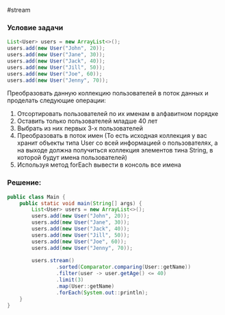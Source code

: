 #stream 
### Условие задачи

```java
List<User> users = new ArrayList<>();  
users.add(new User("John", 20));  
users.add(new User("Jane", 30));  
users.add(new User("Jack", 40));  
users.add(new User("Jill", 50));  
users.add(new User("Joe", 60));  
users.add(new User("Jenny", 70));
```

Преобразовать данную коллекцию пользователей в поток данных и
проделать следующие операции:

1. Отсортировать пользователей по их именам в алфавитном порядке
2. Оставить только пользователей младше 40 лет
3. Выбрать из них первых 3-х пользователей
4. Преобразовать в поток имен (То есть исходная коллекция у вас хранит объекты типа User со всей информацией о пользователях, а на выходе должна получиться коллекция элементов тина String, в которой будут имена пользователей)
5. Используя метод forEach вывести в консоль все имена
### Решение:

```java
public class Main {  
    public static void main(String[] args) {  
        List<User> users = new ArrayList<>();  
        users.add(new User("John", 20));  
        users.add(new User("Jane", 30));  
        users.add(new User("Jack", 40));  
        users.add(new User("Jill", 50));  
        users.add(new User("Joe", 60));  
        users.add(new User("Jenny", 70));  
   
        users.stream()  
                .sorted(Comparator.comparing(User::getName))  
                .filter(user -> user.getAge() <= 40)  
                .limit(3)  
                .map(User::getName)  
                .forEach(System.out::println);  
    }  
}
```

